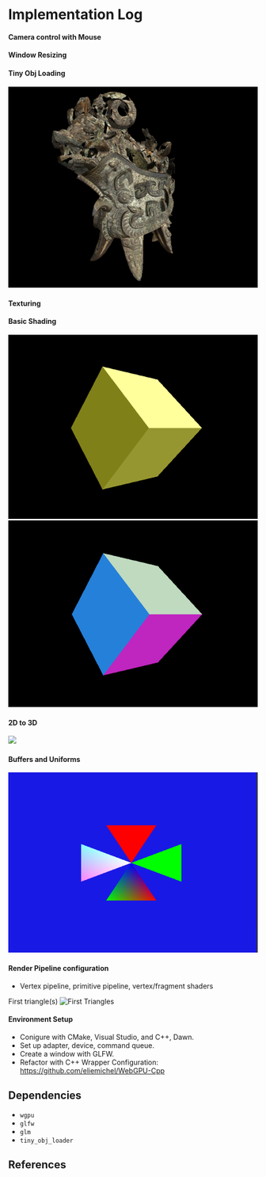 
# Implementation Log

#### Camera control with Mouse

#### Window Resizing

#### Tiny Obj Loading
![](readmeImages/liddedEwer.png)

#### Texturing


#### Basic Shading
![](readmeImages/basicLighting.png)
![](readmeImages/normals.png)

#### 2D to 3D
![](readmeImages/rotate.gif)

#### Buffers and Uniforms
![](readmeImages/buffers.png)
#### Render Pipeline configuration
- Vertex pipeline, primitive pipeline, vertex/fragment shaders

First triangle(s)
![First Triangles](images/firstTriangles.png)

#### Environment Setup
- Conigure with CMake, Visual Studio, and C++, Dawn.
- Set up adapter, device, command queue.
- Create a window with GLFW.
- Refactor with C++ Wrapper Configuration: https://github.com/eliemichel/WebGPU-Cpp 

## Dependencies
- `wgpu`
- `glfw`
- `glm`
- `tiny_obj_loader`

## References
